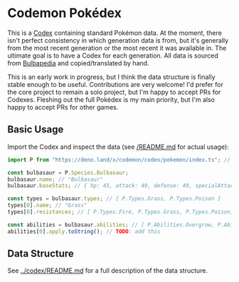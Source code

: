 # Codemon Pokédex

This is a [Codex](../README.md) containing standard Pokémon data. At the moment, there isn't perfect consistency in which generation data is from, but it's generally from the most recent generation or the most recent it was available in. The ultimate goal is to have a Codex for each generation. All data is sourced from [Bulbapedia](https://bulbapedia.bulbagarden.net/wiki/Main_Page) and copied/translated by hand.

This is an early work in progress, but I think the data structure is finally stable enough to be useful. Contributions are very welcome! I'd prefer for the core project to remain a solo project, but I'm happy to accept PRs for Codexes. Fleshing out the full Pokédex is my main priority, but I'm also happy to accept PRs for other games.

## Basic Usage

Import the Codex and inspect the data (see [/README.md](../../README.md) for actual usage):

```ts
import P from "https://deno.land/x/codemon/codex/pokemon/index.ts"; // note: not yet published

const bulbasaur = P.Species.Bulbasaur;
bulbasaur.name; // "Bulbasaur"
bulbasaur.baseStats; // { hp: 45, attack: 49, defense: 49, specialAttack: 65, specialDefense: 65, speed: 45 }

const types = bulbasaur.types; // [ P.Types.Grass, P.Types.Poison ]
types[0].name; // "Grass"
types[0].resistances; // [ P.Types.Fire, P.Types.Grass, P.Types.Poison, P.Types.Flying, P.Types.Bug, P.Types.Dragon, P.Types.Steel ]

const abilities = bulbasaur.abilities; // [ P.Abilities.Overgrow, P.Abilities.Chlorophyll ]
abilities[0].apply.toString(); // TODO: add this

```

## Data Structure

See [../codex/README.md](../codex/README.md#Data-Structure) for a full description of the data structure.
